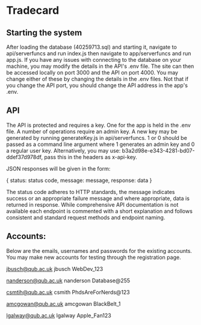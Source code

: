 # Tradecard

## Starting the system
After loading the database (40259713.sql) and starting it, navigate to api/serverfuncs and run index.js then navigate to app/serverfuncs and run app.js. If you have any issues with connecting to the database on your machine, you may modify the details in the API's .env file. The site can then be accessed locally on port 3000 and the API on port 4000. You may change either of these by changing the details in the .env files. Not that if you change the API port, you should change the API address in the app's .env.

## API
The API is protected and requires a key. One for the app is held in the .env file. A number of operations require an admin key. A new key may be generated by running generateKey.js in api/serverfuncs. 1 or 0 should be passed as a command line argument where 1 generates an admin key and 0 a regular user key. Alternatively, you may use: b3a2d98e-e343-4281-bd07-ddef37d978df, pass this in the headers as x-api-key.

JSON responses will be given in the form:

{
    status: status code,
    message: message,
    response: data
}

The status code adheres to HTTP standards, the message indicates success or an appropriate failure message and where appropriate, data is returned in response. While comprehensive API documentation is not available each endpoint is commented with a short explanation and follows consistent and standard request methods and endpoint naming.


## Accounts:
Below are the emails, usernames and passwords for the existing accounts. You may make new accounts for testing through the registration page.

jbusch@qub.ac.uk
jbusch
WebDev_123

nanderson@qub.ac.uk
nanderson
Database@255

csmtih@qub.ac.uk
csmith
PhdsAreForNerds@123

amcgowan@qub.ac.uk
amcgowan
BlackBelt_1

lgalway@qub.ac.uk
lgalway
Apple_Fan123
